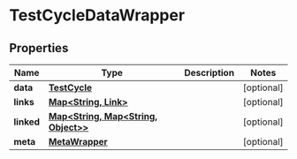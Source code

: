 
# TestCycleDataWrapper

## Properties
Name | Type | Description | Notes
------------ | ------------- | ------------- | -------------
**data** | [**TestCycle**](TestCycle.md) |  |  [optional]
**links** | [**Map&lt;String, Link&gt;**](Link.md) |  |  [optional]
**linked** | [**Map&lt;String, Map&lt;String, Object&gt;&gt;**](Map.md) |  |  [optional]
**meta** | [**MetaWrapper**](MetaWrapper.md) |  |  [optional]



